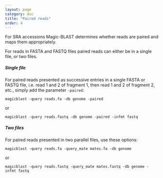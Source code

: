 ```yaml
---
layout: page
category: doc
title: "Paired reads"
order: 4
---
```


For SRA accessions Magic-BLAST determines whether reads are paired and maps them appropriately.

For reads in FASTA and FASTQ files paired reads can either be in a single file, or two files.

##### Single file

For paired reads presented as successive entries in a single FASTA or FASTQ
file, i.e. read 1 and 2 of fragment 1, then read 1 and 2 of fragment 2,
etc., simply add the parameter ```-paired```:

```
magicblast -query reads.fa -db genome -paired
```

or

```
magicblast -query reads.fastq -db genome -paired -infmt fastq
```

##### Two files

For paired reads presented in two parallel files, use these options:

```
magicblast -query reads.fa -query_mate mates.fa -db genome
```

or

```
magicblast -query reads.fastq -query_mate mates.fastq -db genome -infmt fastq
```

